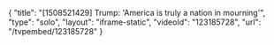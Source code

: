 {
    "title": "[1508521429] Trump: 'America is truly a nation in mourning'",
    "type": "solo",
    "layout": "iframe-static",
    "videoId": "123185728",
    "url": "\/tvpembed\/123185728"
}